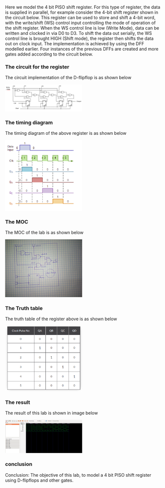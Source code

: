 Here we model the 4 bit PISO shift register. For this type of register, the data is supplied in parallel, for example consider the 4-bit shift register shown in the circuit below.
This register can be used to store and shift a 4-bit word, with the write/shift (WS) control input controlling the mode of operation of the shift register. When the WS control line is low (Write Mode), data can be written and clocked in via D0 to D3. To shift the data out serially, the WS control line is brought HIGH (Shift mode), the register then shifts the data out on clock input.
The implementation is achieved by using the DFF modelled earlier. Four instances of the previous DFFs are created and more gates added according to the circuit below. 

### The circuit for the register
The circuit implementation of the D-flipflop is as shown below

<p align="left">
  <img src="images/circuit.png" width="250"/>
</p>

### The timing diagram 
The timing diagram of the above register is as shown below

<p align="left">
  <img src="images/timing-diagram.png" width="250"/>
</p>

### The MOC 
The MOC of the lab is as shown below

<p align="left">
  <img src="images/moc.jpg" width="250"/>
</p>

### The Truth table
The truth table of the register above is as shown below

<p align="left">
  <img src="images/truthtable.png" width="250"/>
</p>

### The result 
The result of this lab is shown in image below

<p align="left">
  <img src="images/result.png" width="250"/>
</p>


### conclusion
Conclusion:
The objective of this lab, to model a 4 bit PISO shift register using D-flipflops and other gates.

